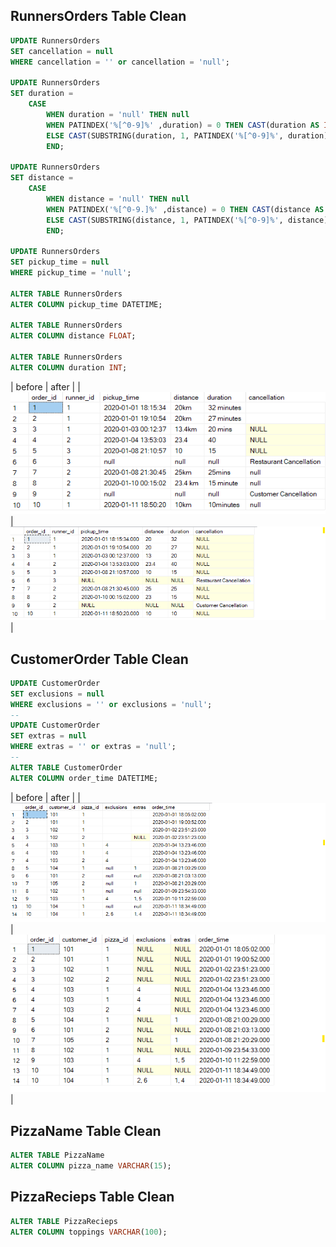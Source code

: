 ## RunnersOrders Table Clean

```sql
UPDATE RunnersOrders
SET cancellation = null
WHERE cancellation = '' or cancellation = 'null';

UPDATE RunnersOrders
SET duration =
	CASE
		WHEN duration = 'null' THEN null
		WHEN PATINDEX('%[^0-9]%' ,duration) = 0 THEN CAST(duration AS INT)
		ELSE CAST(SUBSTRING(duration, 1, PATINDEX('%[^0-9]%', duration) - 1) AS INT)
		END;

UPDATE RunnersOrders
SET distance =
	CASE
		WHEN distance = 'null' THEN null
		WHEN PATINDEX('%[^0-9.]%' ,distance) = 0 THEN CAST(distance AS FLOAT)
		ELSE CAST(SUBSTRING(distance, 1, PATINDEX('%[^0-9]%', distance) - 1) AS FLOAT)
		END;

UPDATE RunnersOrders
SET pickup_time = null
WHERE pickup_time = 'null';

ALTER TABLE RunnersOrders
ALTER COLUMN pickup_time DATETIME;

ALTER TABLE RunnersOrders
ALTER COLUMN distance FLOAT;

ALTER TABLE RunnersOrders
ALTER COLUMN duration INT;

```
| before | after |
| ![before](image.png) | ![after](image-1.png) |


## CustomerOrder Table Clean

```sql
UPDATE CustomerOrder
SET exclusions = null
WHERE exclusions = '' or exclusions = 'null';
--
UPDATE CustomerOrder
SET extras = null
WHERE extras = '' or extras = 'null';
--
ALTER TABLE CustomerOrder
ALTER COLUMN order_time DATETIME;
```
| before | after |
| ![before](image-2.png) | ![after](image-3.png) |

## PizzaName Table Clean

```sql
ALTER TABLE PizzaName
ALTER COLUMN pizza_name VARCHAR(15);
```

## PizzaRecieps Table Clean
```sql
ALTER TABLE PizzaRecieps
ALTER COLUMN toppings VARCHAR(100);
```